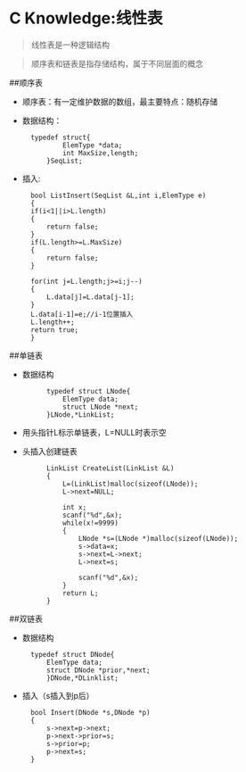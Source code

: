 C Knowledge:线性表
===
>线性表是一种逻辑结构

>顺序表和链表是指存储结构，属于不同层面的概念

##顺序表
+ 顺序表：有一定维护数据的数组，最主要特点：随机存储
+ 数据结构：

		typedef struct{
				ElemType *data;
				int MaxSize,length;
			}SeqList;
+ 插入:

		bool ListInsert(SeqList &L,int i,ElemType e)
		{
		if(i<1||i>L.length)
		{
			return false;
		}
		if(L.length>=L.MaxSize)
		{
			return false;
		}
	
		for(int j=L.length;j>=i;j--)
		{
			L.data[j]=L.data[j-1];
		}
		L.data[i-1]=e;//i-1位置插入
		L.length++;
		return true;
		}

##单链表
+ 数据结构 

			typedef struct LNode{
				ElemType data;
				struct LNode *next;
			}LNode,*LinkList;
+ 用头指针L标示单链表，L=NULL时表示空
+ 头插入创建链表

			LinkList CreateList(LinkList &L)
			{
				L=(LinkList)malloc(sizeof(LNode));
				L->next=NULL;
			
				int x;
				scanf("%d",&x);
				while(x!=9999)
				{
					LNode *s=(LNode *)malloc(sizeof(LNode));
					s->data=x;
					s->next=L->next;
					L->next=s;
			
					scanf("%d",&x);
				}
				return L;
			}

##双链表
+ 数据结构

		typedef struct DNode{
			ElemType data;
			struct DNode *prior,*next;
			}DNode,*DLinklist;

+ 插入（s插入到p后）

		bool Insert(DNode *s,DNode *p)
		{
			s->next=p->next;
			p->next->prior=s;
			s->prior=p;
			p->next=s;
		}